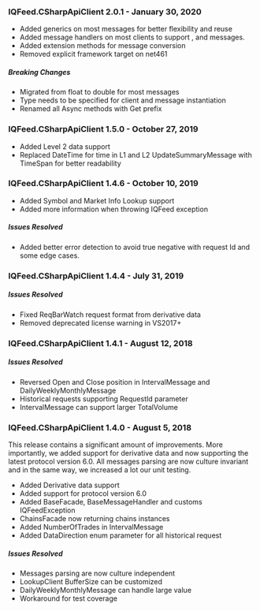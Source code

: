 ### IQFeed.CSharpApiClient 2.0.1 - January 30, 2020
* Added generics on most messages for better flexibility and reuse
* Added message handlers on most clients to support <float>, <double> and <decimal> messages.
* Added extension methods for message conversion
* Removed explicit framework target on net461

##### Breaking Changes
 * Migrated from float to double for most messages
 * Type needs to be specified for client and message instantiation
 * Renamed all Async methods with Get prefix

### IQFeed.CSharpApiClient 1.5.0 - October 27, 2019
* Added Level 2 data support
* Replaced DateTime for time in L1 and L2 UpdateSummaryMessage with TimeSpan for better readability

### IQFeed.CSharpApiClient 1.4.6 - October 10, 2019
* Added Symbol and Market Info Lookup support
* Added more information when throwing IQFeed exception

##### Issues Resolved
 * Added better error detection to avoid true negative with request Id and some edge cases.

### IQFeed.CSharpApiClient 1.4.4 - July 31, 2019
##### Issues Resolved
 * Fixed ReqBarWatch request format from derivative data
 * Removed deprecated license warning in VS2017+

### IQFeed.CSharpApiClient 1.4.1 - August 12, 2018
##### Issues Resolved
 * Reversed Open and Close position in IntervalMessage and DailyWeeklyMonthlyMessage
 * Historical requests supporting RequestId parameter
 * IntervalMessage can support larger TotalVolume

### IQFeed.CSharpApiClient 1.4.0 - August 5, 2018
This release contains a significant amount of improvements. More importantly, we added support
for derivative data and now supporting the latest protocol version 6.0. All messages parsing are
 now culture invariant and in the same way, we increased a lot our unit testing.

* Added Derivative data support
* Added support for protocol version 6.0
* Added BaseFacade, BaseMessageHandler and customs IQFeedException
* ChainsFacade now returning chains instances
* Added NumberOfTrades in IntervalMessage
* Added DataDirection enum parameter for all historical request

##### Issues Resolved
 * Messages parsing are now culture independent
 * LookupClient BufferSize can be customized
 * DailyWeeklyMonthlyMessage can handle large value
 * Workaround for test coverage
